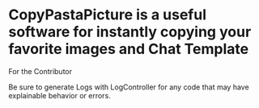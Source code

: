 # CopyPastaPicture is a useful software for instantly copying your favorite images and Chat Template

For the Contributor

Be sure to generate Logs with LogController for any code that may have explainable behavior or errors.
